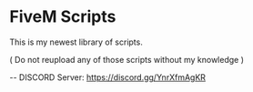 # FiveM Scripts

This is my newest library of scripts.

( Do not reupload any of those scripts without my knowledge )


-- DISCORD Server: https://discord.gg/YnrXfmAgKR
